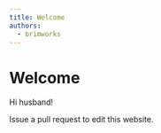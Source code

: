 ```yaml
---
title: Welcome
authors:
  - brimworks
---
```


# Welcome

Hi husband!

Issue a pull request to edit this website.
